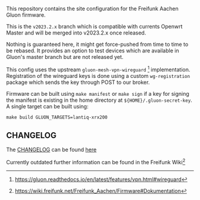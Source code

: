 This repository contains the site configuration for the Freifunk Aachen Gluon
firmware.

This is the `v2023.2.x` branch which is compatible with currents Openwrt Master and will be merged into v2023.2.x once released.

Nothing is guaranteed here, it might get force-pushed from time to time to be rebased.
It provides an option to test devices which are available in Gluon's master branch but are not released yet.

This config uses the upstream `gluon-mesh-vpn-wireguard` [^gluon-meshvpn] implementation.
Registration of the wireguard keys is done using a custom `wg-registration` package which sends the key through POST to our broker.

Firmware can be built using `make manifest` or `make sign` if a key for signing the manifest is existing in the home directory at `${HOME}/.gluon-secret-key`.
A single target can be built using:

`make build GLUON_TARGETS=lantiq-xrx200`

## CHANGELOG
The [CHANGELOG](./CHANGELOG.md) can be found [here](./CHANGELOG.md)

Currently outdated further information can be found in the Freifunk Wiki[^wiki]


[^wiki]: https://wiki.freifunk.net/Freifunk_Aachen/Firmware#Dokumentation
[^gluon-meshvpn]: https://gluon.readthedocs.io/en/latest/features/vpn.html#wireguard

